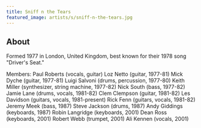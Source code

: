 ```yaml
---
title: Sniff n the Tears
featured_image: artists/s/sniff-n-the-tears.jpg
---
```

## About

Formed 1977 in London, United Kingdom, best known for their 1978 song "Driver's Seat."

Members: 
Paul Roberts (vocals, guitar)
Loz Netto (guitar, 1977-81)
Mick Dyche (guitar, 1977-81)
Luigi Salvoni (drums, percussion, 1977-80)
Keith Miller (synthesizer, string machine, 1977-82)
Nick South (bass, 1977-82)
Jamie Lane (drums, vocals, 1981-82)
Clem Clempson (guitar, 1981-82)
Les Davidson (guitars, vocals, 1981-present)
Rick Fenn (guitars, vocals, 1981-82)
Jeremy Meek (bass, 1987)
Steve Jackson (drums, 1987)
Andy Giddings (keyboards, 1987)
Robin Langridge (keyboards, 2001)
Dean Ross (keyboards, 2001)
Robert Webb (trumpet, 2001)
Ali Kennen (vocals, 2001)  
 

